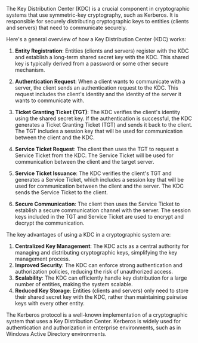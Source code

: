 The Key Distribution Center (KDC) is a crucial component in cryptographic systems that use symmetric-key cryptography, such as Kerberos. It is responsible for securely distributing cryptographic keys to entities
(clients and servers) that need to communicate securely.

Here's a general overview of how a Key Distribution Center (KDC) works:

1. **Entity Registration**: Entities (clients and servers) register with the KDC and establish a long-term
   shared secret key with the KDC. This shared key is typically derived from a password or some other secure mechanism.

2. **Authentication Request**: When a client wants to communicate with a server, the client sends an
   authentication request to the KDC. This request includes the client's identity and the identity of the server it wants to communicate with.

3. **Ticket Granting Ticket (TGT)**: The KDC verifies the client's identity using the shared secret key. If
   the authentication is successful, the KDC generates a Ticket Granting Ticket (TGT) and sends it back to the
   client. The TGT includes a session key that will be used for communication between the client and the KDC.

4. **Service Ticket Request**: The client then uses the TGT to request a Service Ticket from the KDC.
   The Service Ticket will be used for communication between the client and the target server.

5. **Service Ticket Issuance**: The KDC verifies the client's TGT and generates a Service Ticket, which includes
   a session key that will be used for communication between the client and the server. The KDC sends the Service Ticket to the client.

6. **Secure Communication**: The client then uses the Service Ticket to establish a secure communication
   channel with the server. The session keys included in the TGT and Service Ticket are used to encrypt and decrypt the communication.

The key advantages of using a KDC in a cryptographic system are:

1. **Centralized Key Management**: The KDC acts as a central authority for managing and distributing cryptographic keys, simplifying the key management process.
2. **Improved Security**: The KDC can enforce strong authentication and authorization policies, reducing the risk of unauthorized access.
3. **Scalability**: The KDC can efficiently handle key distribution for a large number of entities, making the system scalable.
4. **Reduced Key Storage**: Entities (clients and servers) only need to store their shared secret key with the KDC, rather than maintaining pairwise keys with every other entity.

The Kerberos protocol is a well-known implementation of a cryptographic system that uses a Key Distribution Center. Kerberos is widely used for authentication and authorization in enterprise environments, such as in Windows Active Directory environments.
